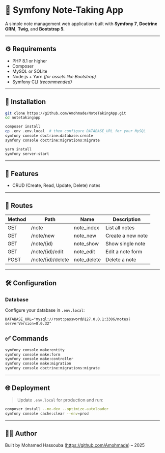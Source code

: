 # 📝 Symfony Note-Taking App

A simple note management web application built with **Symfony 7**, **Doctrine ORM**, **Twig**, and **Bootstrap 5**.

---

## ⚙️ Requirements

- PHP 8.1 or higher
- Composer
- MySQL or SQLite
- Node.js + Yarn *(for assets like Bootstrap)*
- Symfony CLI *(recommended)*

---

## 🚀 Installation

```bash
git clone https://github.com/Amohmade/NoteTakingApp.git
cd notetakingapp

composer install
cp .env .env.local  # then configure DATABASE_URL for your MySQL
symfony console doctrine:database:create
symfony console doctrine:migrations:migrate

yarn install
symfony server:start
```

---

## 🧩 Features

- CRUD (Create, Read, Update, Delete) notes

---

## 🧭 Routes

| Method | Path               | Name         | Description           |
|--------|--------------------|--------------|-----------------------|
| GET    | /note              | note_index   | List all notes        |
| GET    | /note/new          | note_new     | Create a new note     |
| GET    | /note/{id}         | note_show    | Show single note      |
| GET    | /note/{id}/edit    | note_edit    | Edit a note form      |
| POST   | /note/{id}/delete  | note_delete  | Delete a note         |

---

## 🛠 Configuration

### Database

Configure your database in `.env.local`:
```dotenv
DATABASE_URL="mysql://root:password@127.0.0.1:3306/notes?serverVersion=8.0.32"
```

## ✅ Commands

```bash
symfony console make:entity
symfony console make:form
symfony console make:controller
symfony console make:migration
symfony console doctrine:migrations:migrate
```

---

## 🌐 Deployment

> Update `.env.local` for production and run:

```bash
composer install --no-dev --optimize-autoloader
symfony console cache:clear --env=prod
```

---

## 👨‍💻 Author

Built by Mohamed Hassouba (https://github.com/Amohmade) – 2025

